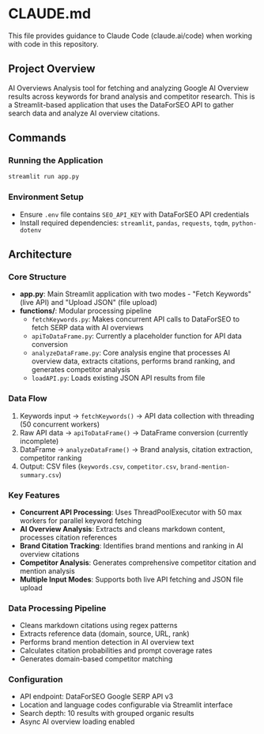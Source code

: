 # CLAUDE.md

This file provides guidance to Claude Code (claude.ai/code) when working with code in this repository.

## Project Overview
AI Overviews Analysis tool for fetching and analyzing Google AI Overview results across keywords for brand analysis and competitor research. This is a Streamlit-based application that uses the DataForSEO API to gather search data and analyze AI overview citations.

## Commands

### Running the Application
```bash
streamlit run app.py
```

### Environment Setup
- Ensure `.env` file contains `SEO_API_KEY` with DataForSEO API credentials
- Install required dependencies: `streamlit`, `pandas`, `requests`, `tqdm`, `python-dotenv`

## Architecture

### Core Structure
- **app.py**: Main Streamlit application with two modes - "Fetch Keywords" (live API) and "Upload JSON" (file upload)
- **functions/**: Modular processing pipeline
  - `fetchKeywords.py`: Makes concurrent API calls to DataForSEO to fetch SERP data with AI overviews
  - `apiToDataFrame.py`: Currently a placeholder function for API data conversion
  - `analyzeDataFrame.py`: Core analysis engine that processes AI overview data, extracts citations, performs brand ranking, and generates competitor analysis
  - `loadAPI.py`: Loads existing JSON API results from file

### Data Flow
1. Keywords input → `fetchKeywords()` → API data collection with threading (50 concurrent workers)
2. Raw API data → `apiToDataFrame()` → DataFrame conversion (currently incomplete)
3. DataFrame → `analyzeDataFrame()` → Brand analysis, citation extraction, competitor ranking
4. Output: CSV files (`keywords.csv`, `competitor.csv`, `brand-mention-summary.csv`)

### Key Features
- **Concurrent API Processing**: Uses ThreadPoolExecutor with 50 max workers for parallel keyword fetching
- **AI Overview Analysis**: Extracts and cleans markdown content, processes citation references
- **Brand Citation Tracking**: Identifies brand mentions and ranking in AI overview citations
- **Competitor Analysis**: Generates comprehensive competitor citation and mention analysis
- **Multiple Input Modes**: Supports both live API fetching and JSON file upload

### Data Processing Pipeline
- Cleans markdown citations using regex patterns
- Extracts reference data (domain, source, URL, rank)
- Performs brand mention detection in AI overview text
- Calculates citation probabilities and prompt coverage rates
- Generates domain-based competitor matching

### Configuration
- API endpoint: DataForSEO Google SERP API v3
- Location and language codes configurable via Streamlit interface
- Search depth: 10 results with grouped organic results
- Async AI overview loading enabled